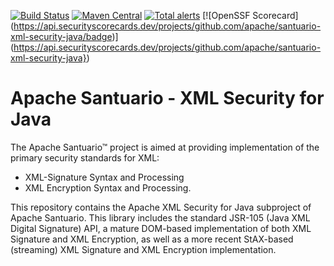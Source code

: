 [![Build Status](https://builds.apache.org/view/S-Z/view/Santuario/job/santuario-java-trunk//badge/icon?subject=Build)](https://builds.apache.org/view/S-Z/view/Santuario/job/santuario-java-trunk/)
[![Maven Central](https://maven-badges.herokuapp.com/maven-central/org.apache.santuario/xmlsec/badge.svg)](https://maven-badges.herokuapp.com/maven-central/org.apache.santuario/xmlsec)
[![Total alerts](https://img.shields.io/lgtm/alerts/g/apache/santuario-xml-security-java)](https://lgtm.com/projects/g/apache/santuario-xml-security-java/alerts/)
[![OpenSSF Scorecard]
(https://api.securityscorecards.dev/projects/github.com/apache/santuario-xml-security-java/badge)]
(https://api.securityscorecards.dev/projects/github.com/apache/santuario-xml-security-java})

Apache Santuario - XML Security for Java
======================

The Apache Santuario™ project is aimed at providing implementation of the primary security standards for XML:

 * XML-Signature Syntax and Processing
 * XML Encryption Syntax and Processing.

This repository contains the Apache XML Security for Java subproject of Apache
Santuario. This library includes the standard JSR-105 (Java XML Digital
Signature) API, a mature DOM-based implementation of both XML Signature and
XML Encryption, as well as a more recent StAX-based (streaming) XML Signature
and XML Encryption implementation.

